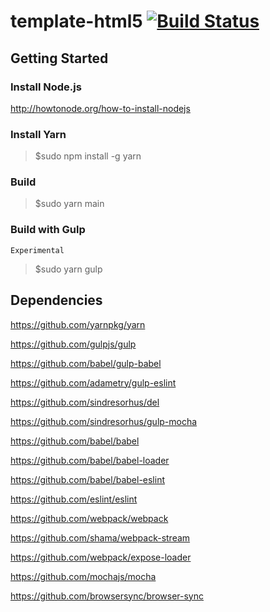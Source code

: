 template-html5 [![Build Status](https://travis-ci.org/vpmedia/template-html5.svg)](https://travis-ci.org/vpmedia/template-html5)
==============

## Getting Started

### Install Node.js

http://howtonode.org/how-to-install-nodejs

### Install Yarn

> $sudo npm install -g yarn

### Build

> $sudo yarn main

### Build with Gulp

    Experimental

> $sudo yarn gulp

## Dependencies

https://github.com/yarnpkg/yarn

https://github.com/gulpjs/gulp

https://github.com/babel/gulp-babel

https://github.com/adametry/gulp-eslint

https://github.com/sindresorhus/del

https://github.com/sindresorhus/gulp-mocha

https://github.com/babel/babel

https://github.com/babel/babel-loader

https://github.com/babel/babel-eslint

https://github.com/eslint/eslint

https://github.com/webpack/webpack

https://github.com/shama/webpack-stream

https://github.com/webpack/expose-loader

https://github.com/mochajs/mocha

https://github.com/browsersync/browser-sync
